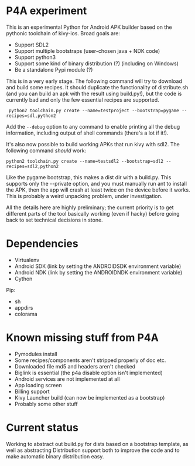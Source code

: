 # P4A experiment

This is an experimental Python for Android APK builder based on the
pythonic toolchain of kivy-ios. Broad goals are:

- Support SDL2
- Support multiple bootstraps (user-chosen java + NDK code)
- Support python3
- Support some kind of binary distribution (?)
  (including on Windows)
- Be a standalone Pypi module (?)

This is in a very early stage. The following command will try to
download and build some recipes. It should duplicate the functionality
of distribute.sh (and you can build an apk with the result using
build.py!), but the code is currently bad and only the few essential
recipes are supported.

     python2 toolchain.py create --name=testproject --bootstrap=pygame --recipes=sdl,python2

Add the `--debug` option to any command to enable printing all the
debug information, including output of shell commands (there's a lot if it!).

It's also now possible to build working APKs that run kivy with
sdl2. The following command *should* work:

    python2 toolchain.py create --name=testsdl2 --bootstrap=sdl2 --recipes=sdl2,python2

Like the pygame bootstrap, this makes a dist dir with a build.py. This
supports only the --private option, and you must manually run ant to
install the APK, then the app will crash at least twice on the device
before it works. This is probably a weird unpacking problem, under
investigation.

All the details here are highly preliminary; the current priority is
to get different parts of the tool basically working (even if hacky)
before going back to set technical decisions in stone.

# Dependencies

- Virtualenv
- Android SDK (link by setting the ANDROIDSDK environment variable)
- Android NDK (link by setting the ANDROIDNDK environment variable)
- Cython

Pip:
- sh
- appdirs
- colorama


# Known missing stuff from P4A

- Pymodules install
- Some recipes/components aren't stripped properly of doc etc.
- Downloaded file md5 and headers aren't checked
- Biglink is essential (the p4a disable option isn't implemented)
- Android services are not implemented at all
- App loading screen
- Billing support
- Kivy Launcher build (can now be implemented as a bootstrap)
- Probably some other stuff


# Current status

Working to abstract out build.py for dists based on a bootstrap
template, as well as abstracting Distribution support both to improve
the code and to make automatic binary distribution easy.
